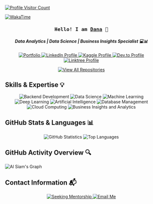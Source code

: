 <a href="https://komarev.com/ghpvc/?username=danaelshrbiny10">
  <img align="ft" src="https://komarev.com/ghpvc/?username=danaelshrbiny10&label=Visitors&color=FF5733&style=flat" alt="Profile Visitor Count" />
</a>

[![WakaTime](https://wakatime.com/badge/user/eebb3dd8-d9b2-40de-9b88-6fd6cac99dbc.svg)](https://wakatime.com/@eebb3dd8-d9b2-40de-9b88-6fd6cac99dbc)

<!-- Introduction -->
<h3 align="center">
  <samp>Hello! I am 
    <b><a target="_blank" href="https://danaelshrbiny10.github.io/">Dana</a></b> 👋
  </samp>
</h3>
<h5 align="center">Data Analytics | Data Science | Business Insights Specialist 💻📊</h5>

<p align="center">
  <a href="https://danaelshrbiny.vercel.app/" target="_blank">
    <img alt="Portfolio" title="Visit my Portfolio" src="https://img.shields.io/badge/Portfolio-0000FF?style=for-the-badge&logo=google-drive&logoColor=white" />
  </a>
  <a href="https://www.linkedin.com/in/danaelshrbiny/" target="_blank">
    <img src="https://img.shields.io/badge/LinkedIn-0077B5?style=for-the-badge&logo=linkedin&logoColor=white" alt="LinkedIn Profile"/>
  </a>
  <a href="https://www.kaggle.com/danaelshrbiny1" target="_blank">
    <img src="https://img.shields.io/badge/Kaggle-20BEFF?style=for-the-badge&logo=kaggle&logoColor=white" alt="Kaggle Profile"/>
  </a>
  <a href="https://dev.to/danaelshrbiny" target="_blank">
    <img src="https://img.shields.io/badge/dev.to-0A0A0A?style=for-the-badge&logo=dev.to&logoColor=white" alt="Dev.to Profile"/>
  </a>
  <a href="https://linktr.ee/danaelshrbiny" target="_blank">
    <img src="https://img.shields.io/badge/Linktr.ee-1DA1F2?style=for-the-badge&logo=linktree&logoColor=green&labelColor=555&color=4CAF50" alt="Linktree Profile"/>
  </a>
</p>

<p align="center">
  <a href="https://github.com/danaelshrbiny10?tab=repositories" target="_blank">
    <img alt="View All Repositories" title="View All Repositories" src="https://img.shields.io/badge/-All%20Repos-2962FF?style=for-the-badge&logo=koding&logoColor=red&color=800080" />
  </a>
</p>

<!-- Skills & Expertise Section -->
## Skills & Expertise 💡
<p align="center">
  <img src="https://img.shields.io/badge/Backend-6C4F1A?style=for-the-badge&logo=python&logoColor=white" alt="Backend Development"/>
  <img src="https://img.shields.io/badge/Data%20Science-232E7C?style=for-the-badge&logo=python&logoColor=white" alt="Data Science"/>
  <img src="https://img.shields.io/badge/ML%20Algorithms-02B0E3?style=for-the-badge&logo=scikit-learn&logoColor=white" alt="Machine Learning"/>
  <img src="https://img.shields.io/badge/Deep%20Learning-FF5722?style=for-the-badge&logo=tensorflow&logoColor=white" alt="Deep Learning"/>
  <img src="https://img.shields.io/badge/AI-6200EA?style=for-the-badge&logo=tensorflow&logoColor=white" alt="Artificial Intelligence"/>
  <img src="https://img.shields.io/badge/Database-1976D2?style=for-the-badge&logo=postgresql&logoColor=white" alt="Database Management"/>
  <img src="https://img.shields.io/badge/Cloud%20Services-0097A7?style=for-the-badge&logo=aws&logoColor=white" alt="Cloud Computing"/>
  <img src="https://img.shields.io/badge/Business%20Insights-FF9800?style=for-the-badge&logo=google-analytics&logoColor=white" alt="Business Insights and Analytics"/>
</p>

<!-- Stats & Languages Section -->
## GitHub Stats & Languages 📊
<p align="center">
  <img src="https://github-readme-stats.vercel.app/api?username=danaelshrbiny10&show_icons=true&count_private=true&hide=prs&bg_color=0D1117&title_color=F8F8FF&text_color=FFFFFF&icon_color=FFB6C1&hide_border=true&border_radius=15&theme=vue" alt="GitHub Statistics"/>
  <img src="https://github-readme-stats.vercel.app/api/top-langs/?username=danaelshrbiny10&layout=compact&langs_count=6&hide=html,css&bg_color=0D1117&title_color=C9D1D9&text_color=8B949E&icon_color=7F3FBF" alt="Top Languages"/>
</p>

<!-- Activity Section -->
## GitHub Activity Overview 🔍
<p align="center">

![Al Siam's Graph](https://github-readme-activity-graph.vercel.app/graph?username=danaelshrbiny10&custom_title=danaelshrbiny10's%20GitHub%20Activity%20Graph&bg_color=0D1117&color=7F3FBF&line=7F3FBF&point=7F3FBF&area_color=FFFFFF&title_color=FFFFFF&area=true)

</p>

<!-- Contact Information Section -->
## Contact Information 📬
<p align="center">
  <a href="https://www.linkedin.com/in/danaelshrbiny/" target="_blank">
    <img alt="Seeking Mentorship" title="Seeking Mentorship Opportunities" src="https://img.shields.io/badge/danaelshrbiny-0077B5?style=for-the-badge&logo=linkedin&logoColor=white" />
  </a>
  <a href="mailto:danaelshrbiny55@gmail.com" target="_blank">
    <img alt="Email Me" title="Send an Email" src="https://img.shields.io/badge/Email-danaelshrbiny55@gmail.com-orange?style=for-the-badge&logo=gmail&logoColor=white" />
  </a>
</p>
